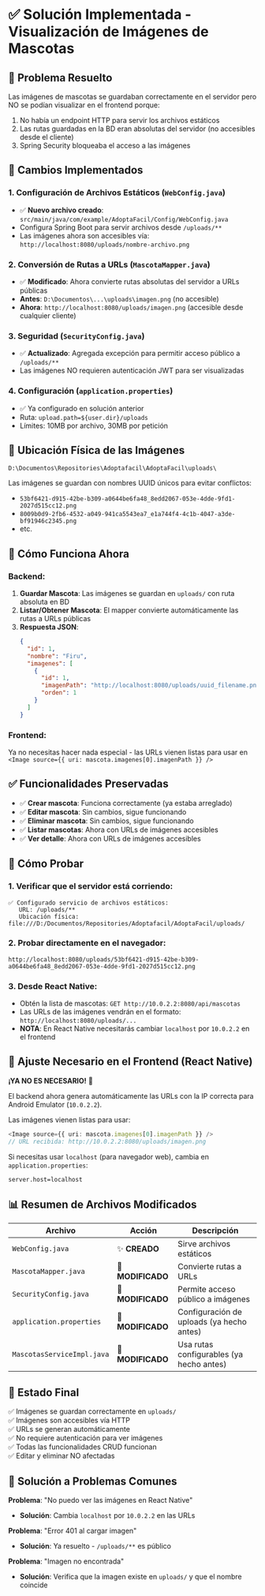# ✅ Solución Implementada - Visualización de Imágenes de Mascotas

## 🎯 Problema Resuelto

Las imágenes de mascotas se guardaban correctamente en el servidor pero NO se podían visualizar en el frontend porque:

1. No había un endpoint HTTP para servir los archivos estáticos
2. Las rutas guardadas en la BD eran absolutas del servidor (no accesibles desde el cliente)
3. Spring Security bloqueaba el acceso a las imágenes

## 📝 Cambios Implementados

### 1. **Configuración de Archivos Estáticos** (`WebConfig.java`)

- ✅ **Nuevo archivo creado**: `src/main/java/com/example/AdoptaFacil/Config/WebConfig.java`
- Configura Spring Boot para servir archivos desde `/uploads/**`
- Las imágenes ahora son accesibles vía: `http://localhost:8080/uploads/nombre-archivo.png`

### 2. **Conversión de Rutas a URLs** (`MascotaMapper.java`)

- ✅ **Modificado**: Ahora convierte rutas absolutas del servidor a URLs públicas
- **Antes**: `D:\Documentos\...\uploads\imagen.png` (no accesible)
- **Ahora**: `http://localhost:8080/uploads/imagen.png` (accesible desde cualquier cliente)

### 3. **Seguridad** (`SecurityConfig.java`)

- ✅ **Actualizado**: Agregada excepción para permitir acceso público a `/uploads/**`
- Las imágenes NO requieren autenticación JWT para ser visualizadas

### 4. **Configuración** (`application.properties`)

- ✅ Ya configurado en solución anterior
- Ruta: `upload.path=${user.dir}/uploads`
- Límites: 10MB por archivo, 30MB por petición

## 📂 Ubicación Física de las Imágenes

```
D:\Documentos\Repositories\Adoptafacil\AdoptaFacil\uploads\
```

Las imágenes se guardan con nombres UUID únicos para evitar conflictos:

- `53bf6421-d915-42be-b309-a0644be6fa48_8edd2067-053e-4dde-9fd1-2027d515cc12.png`
- `8009b0d9-2fb6-4532-a049-941ca5543ea7_e1a744f4-4c1b-4047-a3de-bf91946c2345.png`
- etc.

## 🔧 Cómo Funciona Ahora

### Backend:

1. **Guardar Mascota**: Las imágenes se guardan en `uploads/` con ruta absoluta en BD
2. **Listar/Obtener Mascota**: El mapper convierte automáticamente las rutas a URLs públicas
3. **Respuesta JSON**:
   ```json
   {
     "id": 1,
     "nombre": "Firu",
     "imagenes": [
       {
         "id": 1,
         "imagenPath": "http://localhost:8080/uploads/uuid_filename.png",
         "orden": 1
       }
     ]
   }
   ```

### Frontend:

Ya no necesitas hacer nada especial - las URLs vienen listas para usar en `<Image source={{ uri: mascota.imagenes[0].imagenPath }} />`

## ✅ Funcionalidades Preservadas

- ✅ **Crear mascota**: Funciona correctamente (ya estaba arreglado)
- ✅ **Editar mascota**: Sin cambios, sigue funcionando
- ✅ **Eliminar mascota**: Sin cambios, sigue funcionando
- ✅ **Listar mascotas**: Ahora con URLs de imágenes accesibles
- ✅ **Ver detalle**: Ahora con URLs de imágenes accesibles

## 🧪 Cómo Probar

### 1. Verificar que el servidor está corriendo:

```
✅ Configurado servicio de archivos estáticos:
   URL: /uploads/**
   Ubicación física: file:///D:/Documentos/Repositories/Adoptafacil/AdoptaFacil/uploads/
```

### 2. Probar directamente en el navegador:

```
http://localhost:8080/uploads/53bf6421-d915-42be-b309-a0644be6fa48_8edd2067-053e-4dde-9fd1-2027d515cc12.png
```

### 3. Desde React Native:

- Obtén la lista de mascotas: `GET http://10.0.2.2:8080/api/mascotas`
- Las URLs de las imágenes vendrán en el formato: `http://localhost:8080/uploads/...`
- **NOTA**: En React Native necesitarás cambiar `localhost` por `10.0.2.2` en el frontend

## 🔄 Ajuste Necesario en el Frontend (React Native)

**¡YA NO ES NECESARIO!** 🎉

El backend ahora genera automáticamente las URLs con la IP correcta para Android Emulator (`10.0.2.2`).

Las imágenes vienen listas para usar:

```typescript
<Image source={{ uri: mascota.imagenes[0].imagenPath }} />
// URL recibida: http://10.0.2.2:8080/uploads/imagen.png
```

Si necesitas usar `localhost` (para navegador web), cambia en `application.properties`:

```properties
server.host=localhost
```

## 📊 Resumen de Archivos Modificados

| Archivo                    | Acción            | Descripción                               |
| -------------------------- | ----------------- | ----------------------------------------- |
| `WebConfig.java`           | ✨ **CREADO**     | Sirve archivos estáticos                  |
| `MascotaMapper.java`       | 🔧 **MODIFICADO** | Convierte rutas a URLs                    |
| `SecurityConfig.java`      | 🔧 **MODIFICADO** | Permite acceso público a imágenes         |
| `application.properties`   | 🔧 **MODIFICADO** | Configuración de uploads (ya hecho antes) |
| `MascotasServiceImpl.java` | 🔧 **MODIFICADO** | Usa rutas configurables (ya hecho antes)  |

## 🎉 Estado Final

✅ Imágenes se guardan correctamente en `uploads/`  
✅ Imágenes son accesibles vía HTTP  
✅ URLs se generan automáticamente  
✅ No requiere autenticación para ver imágenes  
✅ Todas las funcionalidades CRUD funcionan  
✅ Editar y eliminar NO afectadas

## 🐛 Solución a Problemas Comunes

**Problema**: "No puedo ver las imágenes en React Native"

- **Solución**: Cambia `localhost` por `10.0.2.2` en las URLs

**Problema**: "Error 401 al cargar imagen"

- **Solución**: Ya resuelto - `/uploads/**` es público

**Problema**: "Imagen no encontrada"

- **Solución**: Verifica que la imagen existe en `uploads/` y que el nombre coincide
